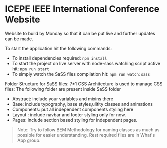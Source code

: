 # ICEPE IEEE International Conference Website    

Website to build by Monday so that it can be put live and further updates can be made.

To start the application hit the following commands:
- To install dependencies required:
  `npm install`
- To start the project on live server with node-sass watching script active hit:
  `npm run start`
- To simply watch the SaSS files compilation hit:
  `npm run watch:sass`

Folder Structure for SaSS files:
7*1 CSS Architecture is used to manage CSS files:
The following folder are present inside SaSS folder 
- Abstract: include your variables and mixins there
- Base: include typography, base styles,ulitity classes and animations
- Components: put all independent components styling here
- Layout : include navbar and footer styling only for now.
- Pages: include section based styling for independent pages.


>Note: Try to follow BEM Methodology for naming classes as much as possible for easier understanding. Rest required files are in What's App group.

